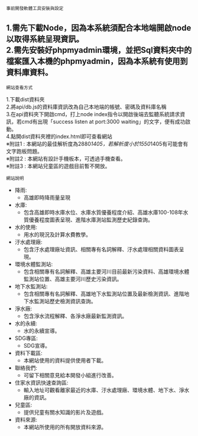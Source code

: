  ```事前開發軟體工具安裝與設定 ```

1.需先下載Node，因為本系統須配合本地端開啟node以取得系統呈現資訊。  
2.需先安裝好phpmyadmin環境，並把Sql資料夾中的檔案匯入本機的phpmyadmin，因為本系統有使用到資料庫資料。  
------------------------------------------
```網站查看方式 ```

1.下載dist資料夾  
2.將api/db.js的資料庫資訊改為自己本地端的帳號、密碼及資料庫名稱  
3.在api資料夾下開啟cmd，打上node index指令以開啟後端去監聽系統請求資訊，若cmd有出現「success listen at port:3000 waiting」的文字，便有成功啟動。  
4.點開dist資料夾裡的index.html即可查看網站  
※附註1 : 本網站的最佳解析度為2880*1405，若解析度小於1550*1405有可能會有文字跑板問題。  
※附註2 : 本網站有設計手機板本，可透過手機查看。  
※附註3 : 本網站兒童區的遊戲目前暫不開放。	

 ```網站說明 ```

* 降雨:  
	* 高雄即時降雨量呈現 
* 水庫:  
	* 包含高雄即時水庫水位、水庫水質優養程度介紹、高雄水庫100-108年水質優養程度圖表呈現、進階水庫測站監測歷史紀錄查詢。
* 水的使用:  
	* 用水的現況及計算水費教學。
* 汙水處理廠:  
	* 包含汙水處理廠址資訊、相關專有名詞解釋、汙水處理相關資料圖表呈現。  
* 環境水體監測站:  
	* 包含相關專有名詞解釋、高雄主要河川目前最新污染資料、高雄環境水體監測站位置、高雄主要河川歷史污染資訊。  
* 地下水監測站:  
	* 包含相關專有名詞解釋、高雄地下水監測站位置及最新檢測資訊、進階地下水監測站歷史檢測資訊查詢。
* 淨水廠:  
	* 包含淨水流程解釋、各淨水廠最新監測資訊。
* 水的永續:  
	* 水的永續宣導。
* SDG專區:  
	* SDG宣導。
* 資料下載區:  
	* 本網站使用的資料提供使用者下載。
* 聯絡我們:  
	* 可留下相關意見給本開發小組進行改善。
* 住家水資訊快速查詢區:  
	* 輸入地址可觀看離家最近的水庫、汙水處理廠、環境水體、地下水、淨水廠的資訊。
* 兒童區:  
	* 提供兒童有關水知識的影片及遊戲。
* 資料來源:  
	* 本網站所使用的所有開放資料來源。
